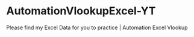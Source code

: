 # AutomationVlookupExcel-YT
Please find my Excel Data for you to practice | Automation Excel Vlookup 
